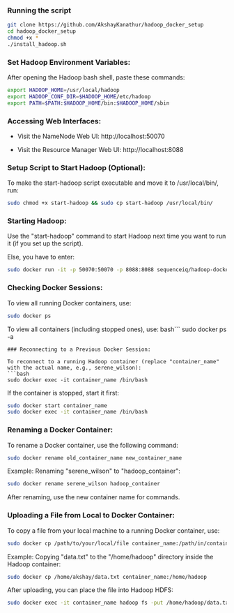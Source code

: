### Running the script
```bash
git clone https://github.com/AkshayKanathur/hadoop_docker_setup
cd hadoop_docker_setup
chmod +x *
./install_hadoop.sh
```
### Set Hadoop Environment Variables:

After opening the Hadoop bash shell, paste these commands:
```bash
export HADOOP_HOME=/usr/local/hadoop
export HADOOP_CONF_DIR=$HADOOP_HOME/etc/hadoop
export PATH=$PATH:$HADOOP_HOME/bin:$HADOOP_HOME/sbin
```
### Accessing Web Interfaces:

- Visit the NameNode Web UI: http://localhost:50070

- Visit the Resource Manager Web UI: http://localhost:8088

### Setup Script to Start Hadoop (Optional):

To make the start-hadoop script executable and move it to /usr/local/bin/, run:
```bash
sudo chmod +x start-hadoop && sudo cp start-hadoop /usr/local/bin/
```
### Starting Hadoop:

Use the "start-hadoop" command to start Hadoop next time you want to run it (if you set up the script).

Else, you have to enter:
```bash
sudo docker run -it -p 50070:50070 -p 8088:8088 sequenceiq/hadoop-docker:2.7.1 /etc/bootstrap.sh -bash
```
### Checking Docker Sessions:

To view all running Docker containers, use:
```bash
sudo docker ps
```
To view all containers (including stopped ones), use:
bash```
sudo docker ps -a
```
### Reconnecting to a Previous Docker Session:

To reconnect to a running Hadoop container (replace "container_name" with the actual name, e.g., serene_wilson):
```bash
sudo docker exec -it container_name /bin/bash
```
If the container is stopped, start it first:
```bash
sudo docker start container_name
sudo docker exec -it container_name /bin/bash
```
### Renaming a Docker Container:

To rename a Docker container, use the following command:
```bash
sudo docker rename old_container_name new_container_name
```
Example: Renaming "serene_wilson" to "hadoop_container":
```bash
sudo docker rename serene_wilson hadoop_container
```
After renaming, use the new container name for commands.

### Uploading a File from Local to Docker Container:

To copy a file from your local machine to a running Docker container, use:
```bash
sudo docker cp /path/to/your/local/file container_name:/path/in/container
```
Example: Copying "data.txt" to the "/home/hadoop" directory inside the Hadoop container:
```bash
sudo docker cp /home/akshay/data.txt container_name:/home/hadoop
```
After uploading, you can place the file into Hadoop HDFS:
```bash
sudo docker exec -it container_name hadoop fs -put /home/hadoop/data.txt /path/in/hdfs
```